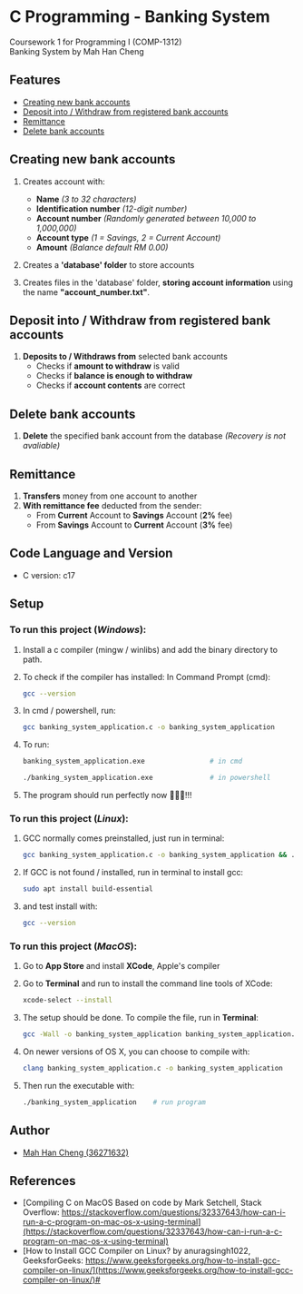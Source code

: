 # C Programming - Banking System 
Coursework 1 for Programming I (COMP-1312)\
Banking System by Mah Han Cheng

## Features
+ [Creating new bank accounts](#creating_new_bank_accounts)
+ [Deposit into / Withdraw from registered bank accounts](#deposit-into-/-withdraw-from-registered-bank-accounts)
+ [Remittance](#remittance)
+ [Delete bank accounts](#delete_bank_accounts)

## Creating new bank accounts
1. Creates account with:
    - **Name** _(3 to 32 characters)_
    - **Identification number** _(12-digit number)_
    - **Account number** _(Randomly generated between 10,000 to 1,000,000)_
    - **Account type** _(1 = Savings, 2 = Current Account)_
    - **Amount** _(Balance default RM 0.00)_

2. Creates a **'database' folder** to store accounts
3. Creates files in the 'database' folder, **storing account information** using the name **"account_number.txt"**.

## Deposit into / Withdraw from registered bank accounts
1. **Deposits to / Withdraws from** selected bank accounts
    - Checks if **amount to withdraw** is valid
    - Checks if **balance is enough to withdraw**
    - Checks if **account contents** are correct

## Delete bank accounts
1. **Delete** the specified bank account from the database _(Recovery is not avaliable)_

## Remittance
1. **Transfers** money from one account to another
2. **With remittance fee** deducted from the sender:
    - From **Current** Account to **Savings** Account (**2%** fee)
    - From **Savings** Account to **Current** Account (**3%** fee)

## Code Language and Version
- C version: c17

## Setup
### To run this project (_Windows_):
1. Install a c compiler (mingw / winlibs) and add the binary directory to path.
2. To check if the compiler has installed:
In Command Prompt (cmd):
    ```sh
    gcc --version
    ```

3. In cmd / powershell, run:
    ```sh
    gcc banking_system_application.c -o banking_system_application      # To compile
    ```
4. To run:
    ```sh
    banking_system_application.exe                # in cmd
    ```
    ```sh
    ./banking_system_application.exe              # in powershell
    ```
4. The program should run perfectly now 🎉🎉🎉!!!

### To run this project (_Linux_):
1. GCC normally comes preinstalled, just run in terminal:
    ```sh
    gcc banking_system_application.c -o banking_system_application && ./banking_system_application
    ```

2. If GCC is not found / installed, run in terminal to install gcc:
    ```sh
    sudo apt install build-essential
    ```
3. and test install with:
    ```sh
    gcc --version
    ```

### To run this project (_MacOS_): 
1. Go to **App Store** and install **XCode**, Apple's compiler

2. Go to **Terminal** and run to install the command line tools of XCode:
    ```sh
    xcode-select --install
    ```

3. The setup should be done. To compile the file, run in **Terminal**:
    ```sh
    gcc -Wall -o banking_system_application banking_system_application.c    # compile
    ``` 

4. On newer versions of OS X, you can choose to compile with:
    ```sh
    clang banking_system_application.c -o banking_system_application        # compile
    ``` 

5. Then run the executable with:
    ```sh
    ./banking_system_application    # run program
    ```

## Author
- [Mah Han Cheng (36271632)](mailto:hcm1e24@soton.ac.uk)

## References
- [Compiling C on MacOS Based on code by Mark Setchell, Stack Overflow: https://stackoverflow.com/questions/32337643/how-can-i-run-a-c-program-on-mac-os-x-using-terminal](https://stackoverflow.com/questions/32337643/how-can-i-run-a-c-program-on-mac-os-x-using-terminal)
- [How to Install GCC Compiler on Linux? by anuragsingh1022, GeeksforGeeks: https://www.geeksforgeeks.org/how-to-install-gcc-compiler-on-linux/](https://www.geeksforgeeks.org/how-to-install-gcc-compiler-on-linux/)#
